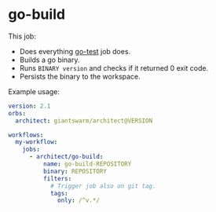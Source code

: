 # go-build

This job:

- Does everything [go-test](go-test.md) job does.
- Builds a go binary.
- Runs `BINARY version` and checks if it returned 0 exit code.
- Persists the binary to the workspace.

Example usage:

```yaml
version: 2.1
orbs:
  architect: giantswarm/architect@VERSION

workflows:
  my-workflow:
    jobs:
      - architect/go-build:
          name: go-build-REPOSITORY
          binary: REPOSITORY
          filters:
            # Trigger job also on git tag.
            tags:
              only: /^v.*/
```
